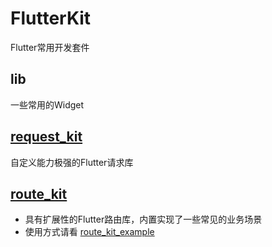 # FlutterKit

Flutter常用开发套件

## lib
一些常用的Widget

## [request_kit](https://github.com/huyongli/FlutterKit/blob/master/request_kit/README.md)
自定义能力极强的Flutter请求库

## [route_kit](https://github.com/huyongli/FlutterKit/blob/master/route_kit/README.md)
- 具有扩展性的Flutter路由库，内置实现了一些常见的业务场景
- 使用方式请看 [route_kit_example](https://github.com/huyongli/FlutterKit/tree/master/route_kit_example)